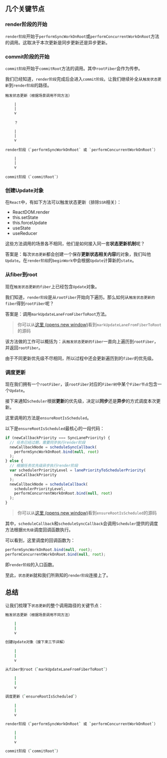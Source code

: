 ## 几个关键节点

### render阶段的开始

`render阶段`开始于`performSyncWorkOnRoot`或`performConcurrentWorkOnRoot`方法的调用。这取决于本次更新是同步更新还是异步更新。

### commit阶段的开始

`commit阶段`开始于`commitRoot`方法的调用。其中`rootFiber`会作为传参。

我们已经知道，`render阶段`完成后会进入`commit阶段`。让我们继续补全从`触发状态更新`到`render阶段`的路径。

```
触发状态更新（根据场景调用不同方法）

    |
    |
    v

    ？

    |
    |
    v

render阶段（`performSyncWorkOnRoot` 或 `performConcurrentWorkOnRoot`）

    |
    |
    v

commit阶段（`commitRoot`）
```

### 创建Update对象

在`React`中，有如下方法可以触发状态更新（排除`SSR`相关）：

- ReactDOM.render
- this.setState
- this.forceUpdate
- useState
- useReducer

这些方法调用的场景各不相同，他们是如何接入同一套**状态更新机制**呢？

答案是：每次`状态更新`都会创建一个保存**更新状态相关内容**的对象，我们叫他`Update`。在`render阶段`的`beginWork`中会根据`Update`计算新的`state`。

### 从fiber到root

现在`触发状态更新的fiber`上已经包含`Update`对象。

我们知道，`render阶段`是从`rootFiber`开始向下遍历。那么如何从`触发状态更新的fiber`得到`rootFiber`呢？

答案是：调用`markUpdateLaneFromFiberToRoot`方法。

> 你可以从[这里 (opens new window)](https://github.com/facebook/react/blob/1fb18e22ae66fdb1dc127347e169e73948778e5a/packages/react-reconciler/src/ReactFiberWorkLoop.new.js#L636)看到`markUpdateLaneFromFiberToRoot`的源码

该方法做的工作可以概括为：从`触发状态更新的fiber`一直向上遍历到`rootFiber`，并返回`rootFiber`。

由于不同更新优先级不尽相同，所以过程中还会更新遍历到的`fiber`的优先级。

### 调度更新

现在我们拥有一个`rootFiber`，该`rootFiber`对应的`Fiber树`中某个`Fiber节点`包含一个`Update`。

接下来通知`Scheduler`根据**更新**的优先级，决定以**同步**还是**异步**的方式调度本次更新。

这里调用的方法是`ensureRootIsScheduled`。

以下是`ensureRootIsScheduled`最核心的一段代码：

```js
if (newCallbackPriority === SyncLanePriority) {
  // 任务已经过期，需要同步执行render阶段
  newCallbackNode = scheduleSyncCallback(
    performSyncWorkOnRoot.bind(null, root)
  );
} else {
  // 根据任务优先级异步执行render阶段
  var schedulerPriorityLevel = lanePriorityToSchedulerPriority(
    newCallbackPriority
  );
  newCallbackNode = scheduleCallback(
    schedulerPriorityLevel,
    performConcurrentWorkOnRoot.bind(null, root)
  );
}
```

> 你可以从[这里 (opens new window)](https://github.com/facebook/react/blob/b6df4417c79c11cfb44f965fab55b573882b1d54/packages/react-reconciler/src/ReactFiberWorkLoop.new.js#L602)看到`ensureRootIsScheduled`的源码

其中，`scheduleCallback`和`scheduleSyncCallback`会调用`Scheduler`提供的调度方法根据`优先级`调度回调函数执行。

可以看到，这里调度的回调函数为：

```js
performSyncWorkOnRoot.bind(null, root);
performConcurrentWorkOnRoot.bind(null, root);
```

即`render阶段`的入口函数。

至此，`状态更新`就和我们所熟知的`render阶段`连接上了。

## 总结

让我们梳理下`状态更新`的整个调用路径的关键节点：

```sh
触发状态更新（根据场景调用不同方法）

    |
    |
    v

创建Update对象（接下来三节详解）

    |
    |
    v

从fiber到root（`markUpdateLaneFromFiberToRoot`）

    |
    |
    v

调度更新（`ensureRootIsScheduled`）

    |
    |
    v

render阶段（`performSyncWorkOnRoot` 或 `performConcurrentWorkOnRoot`）

    |
    |
    v

commit阶段（`commitRoot`）
```